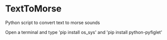 # TextToMorse
Python script to convert text to morse sounds

Open a terminal and type 'pip install os_sys' and 'pip install python-pyfiglet'

